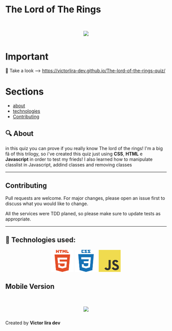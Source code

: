 # The Lord of The Rings
<h1 align="center" >
    <img src="https://ik.imagekit.io/mcvhbcq4zu/quiz_5uEGaM0dqX.gif">
</h1>

# Important

:key: Take a look --> https://victorlira-dev.github.io/The-lord-of-the-rings-quiz/

# Sections
- [about](#-About)
- [technologies](#-technologies)
- [Contributing](#-Contributing)

## :mag: About
in this quiz you can prove if you really know The lord of the rings! I'm a big fã of this trilogy, so  i've created this quiz  just using **CSS**, **HTML** e **Javascript** in order to test my frieds! I also learned how to manipulate classlist in Javascript, addind classes and removing classes

---

## Contributing
Pull requests are welcome. For major changes, please open an issue first to discuss what you would like to change.

All the services were TDD planed, so please make sure to update tests as appropriate.

---
 
## :rocket: Technologies used:
<p align="center">
<img src="https://github.com/devicons/devicon/blob/master/icons/html5/html5-plain-wordmark.svg" alt="html5"  width="70" height="70"/>
<img src="https://github.com/devicons/devicon/blob/master/icons/css3/css3-plain-wordmark.svg" alt="css3" width="70" height="70"/>
<img src="https://github.com/devicons/devicon/blob/master/icons/javascript/javascript-original.svg" alt="javascript" width="70" height="70"/>

</p>

## Mobile Version

<h1 align="center" >
    <img src="https://ik.imagekit.io/mcvhbcq4zu/quiizMobile_cZCgzIYqo.gif">
</h1>

Created by **Victor lira dev**
